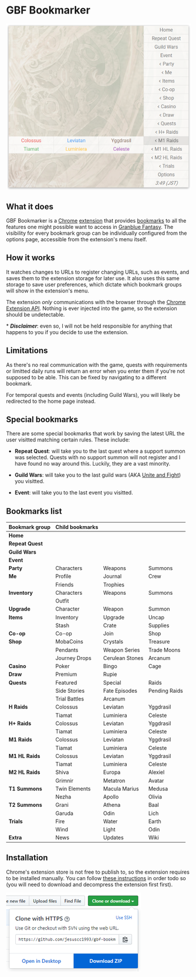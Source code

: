 # GBF Bookmarker

<p style="text-align: center;"><img src="readme_assets/preview.png"></p>

## What it does

GBF Bookmarker is a [Chrome](https://www.google.com/chrome/) [extension](https://developer.chrome.com/extensions) that provides [bookmarks](<https://en.wikipedia.org/wiki/Bookmark_(digital)>) to all the features one might possible want to access in [Granblue Fantasy](http://game.granbluefantasy.jp). The visibility for every bookmark group can be individually configured from the options page, accessible from the extension's menu itself.

## How it works

It watches changes to URLs to register changing URLs, such as events, and saves them to the extension storage for later use. It also uses this same storage to save user preferences, which dictate which bookmark groups will show in the extension's menu.

The extension _only_ communications with the browser through the [Chrome Extension API](https://developer.chrome.com/extensions/api_index). Nothing is ever injected into the game, so the extension should be undetectable.

\* _**Disclaimer**_: even so, I will not be held responsible for anything that happens to you if you decide to use the extension.

## Limitations

As there's no real communication with the game, quests with requirements or limitted daily runs will return an error when you enter them if you're not supposed to be able. This can be fixed by navigating to a different bookmark.

For temporal quests and events (including Guild Wars), you will likely be redirected to the home page instead.

## Special bookmarks

There are some special bookmarks that work by saving the latest URL the user visitted matching certain rules. These include:

- **Repeat Quest**: will take you to the last quest where a support summon was selected. Quests with no support summon will not register and I have found no way around this. Luckily, they are a vast minority.

- **Guild Wars**: will take you to the last guild wars (AKA [Unite and Fight](https://gbf.wiki/Unite_and_Fight)) you visitted.

- **Event**: will take you to the last event you visitted.

## Bookmarks list

| Bookmark group   | Child bookmarks |                 |               |
| ---------------- | --------------- | --------------- | ------------- |
| **Home**         |
| **Repeat Quest** |
| **Guild Wars**   |
| **Event**        |
| **Party**        | Characters      | Weapons         | Summons       |
| **Me**           | Profile         | Journal         | Crew          |
|                  | Friends         | Trophies        |
| **Inventory**    | Characters      | Weapons         | Summons       |
|                  | Outfit          |
| **Upgrade**      | Character       | Weapon          | Summon        |
| **Items**        | Inventory       | Upgrade         | Uncap         |
|                  | Stash           | Crate           | Supplies      |
| **Co-op**        | Co-op           | Join            | Shop          |
| **Shop**         | MobaCoins       | Crystals        | Treasure      |
|                  | Pendants        | Weapon Series   | Trade Moons   |
|                  | Journey Drops   | Cerulean Stones | Arcanum       |
| **Casino**       | Poker           | Bingo           | Cage          |
| **Draw**         | Premium         | Rupie           |
| **Quests**       | Featured        | Special         | Raids         |
|                  | Side Stories    | Fate Episodes   | Pending Raids |
|                  | Trial Battles   | Arcanum         |
| **H Raids**      | Colossus        | Leviatan        | Yggdrasil     |
|                  | Tiamat          | Luminiera       | Celeste       |
| **H+ Raids**     | Colossus        | Leviatan        | Yggdrasil     |
|                  | Tiamat          | Luminiera       | Celeste       |
| **M1 Raids**     | Colossus        | Leviatan        | Yggdrasil     |
|                  | Tiamat          | Luminiera       | Celeste       |
| **M1 HL Raids**  | Colossus        | Leviatan        | Yggdrasil     |
|                  | Tiamat          | Luminiera       | Celeste       |
| **M2 HL Raids**  | Shiva           | Europa          | Alexiel       |
|                  | Grimnir         | Metatron        | Avatar        |
| **T1 Summons**   | Twin Elements   | Macula Marius   | Medusa        |
|                  | Nezha           | Apollo          | Olivia        |
| **T2 Summons**   | Grani           | Athena          | Baal          |
|                  | Garuda          | Odin            | Lich          |
| **Trials**       | Fire            | Water           | Earth         |
|                  | Wind            | Light           | Odin          |
| **Extra**        | News            | Updates         | Wiki          |

## Installation

Chrome's extension store is not free to publish to, so the extension requires to be installed manually. You can follow [these instructions](https://stackoverflow.com/questions/21581645/install-google-chrome-extension-from-script/21588748#21588748) in order todo so (you will need to download and decompress the extension first first).

![Download](readme_assets/download.png)
